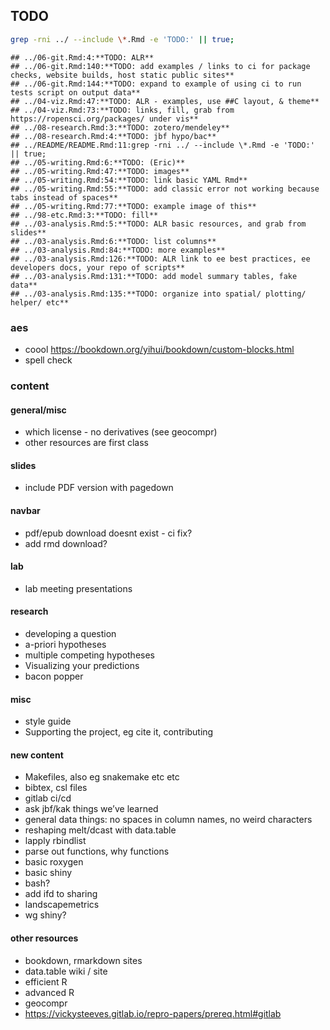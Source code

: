 
## TODO

``` bash
grep -rni ../ --include \*.Rmd -e 'TODO:' || true;
```

    ## ../06-git.Rmd:4:**TODO: ALR**
    ## ../06-git.Rmd:140:**TODO: add examples / links to ci for package checks, website builds, host static public sites**
    ## ../06-git.Rmd:144:**TODO: expand to example of using ci to run tests script on output data**
    ## ../04-viz.Rmd:47:**TODO: ALR - examples, use ##C layout, & theme**
    ## ../04-viz.Rmd:73:**TODO: links, fill, grab from https://ropensci.org/packages/ under vis**
    ## ../08-research.Rmd:3:**TODO: zotero/mendeley**
    ## ../08-research.Rmd:4:**TODO: jbf hypo/bac**
    ## ../README/README.Rmd:11:grep -rni ../ --include \*.Rmd -e 'TODO:' || true;
    ## ../05-writing.Rmd:6:**TODO: (Eric)**
    ## ../05-writing.Rmd:47:**TODO: images**
    ## ../05-writing.Rmd:54:**TODO: link basic YAML Rmd**
    ## ../05-writing.Rmd:55:**TODO: add classic error not working because tabs instead of spaces**
    ## ../05-writing.Rmd:77:**TODO: example image of this** 
    ## ../98-etc.Rmd:3:**TODO: fill**
    ## ../03-analysis.Rmd:5:**TODO: ALR basic resources, and grab from slides**
    ## ../03-analysis.Rmd:6:**TODO: list columns**
    ## ../03-analysis.Rmd:84:**TODO: more examples**
    ## ../03-analysis.Rmd:126:**TODO: ALR link to ee best practices, ee developers docs, your repo of scripts**
    ## ../03-analysis.Rmd:131:**TODO: add model summary tables, fake data**
    ## ../03-analysis.Rmd:135:**TODO: organize into spatial/ plotting/ helper/ etc**

### aes

  - coool <https://bookdown.org/yihui/bookdown/custom-blocks.html>
  - spell check

### content

#### general/misc

  - which license - no derivatives (see geocompr)
  - other resources are first class

#### slides

  - include PDF version with pagedown

#### navbar

  - pdf/epub download doesnt exist - ci fix?
  - add rmd download?

#### lab

  - lab meeting presentations

#### research

  - developing a question
  - a-priori hypotheses
  - multiple competing hypotheses
  - Visualizing your predictions
  - bacon popper

#### misc

  - style guide
  - Supporting the project, eg cite it, contributing

#### new content

  - Makefiles, also eg snakemake etc etc
  - bibtex, csl files
  - gitlab ci/cd
  - ask jbf/kak things we’ve learned
  - general data things: no spaces in column names, no weird characters
  - reshaping melt/dcast with data.table
  - lapply rbindlist
  - parse out functions, why functions
  - basic roxygen
  - basic shiny
  - bash?
  - add ifd to sharing
  - landscapemetrics
  - wg shiny?

#### other resources

  - bookdown, rmarkdown sites
  - data.table wiki / site
  - efficient R
  - advanced R
  - geocompr
  - <https://vickysteeves.gitlab.io/repro-papers/prereq.html#gitlab>
